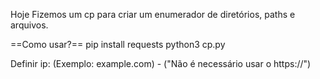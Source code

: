 Hoje Fizemos um cp para criar um enumerador de diretórios, paths e arquivos.

==Como usar?==
pip install requests
python3 cp.py

Definir ip: (Exemplo: example.com) - ("Não é necessário usar o https://")


